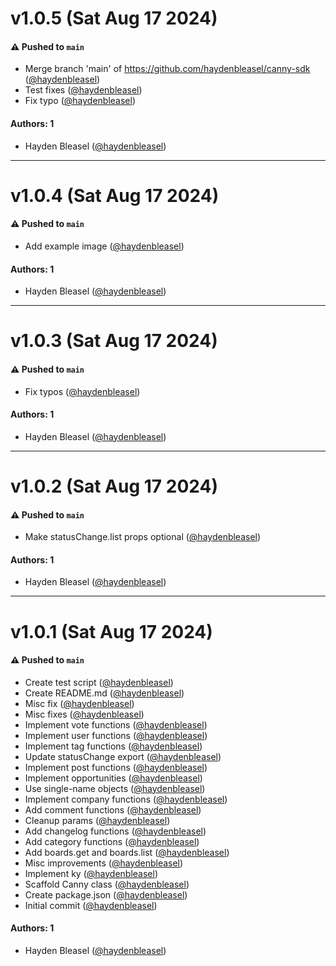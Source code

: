 # v1.0.5 (Sat Aug 17 2024)

#### ⚠️ Pushed to `main`

- Merge branch 'main' of https://github.com/haydenbleasel/canny-sdk ([@haydenbleasel](https://github.com/haydenbleasel))
- Test fixes ([@haydenbleasel](https://github.com/haydenbleasel))
- Fix typo ([@haydenbleasel](https://github.com/haydenbleasel))

#### Authors: 1

- Hayden Bleasel ([@haydenbleasel](https://github.com/haydenbleasel))

---

# v1.0.4 (Sat Aug 17 2024)

#### ⚠️ Pushed to `main`

- Add example image ([@haydenbleasel](https://github.com/haydenbleasel))

#### Authors: 1

- Hayden Bleasel ([@haydenbleasel](https://github.com/haydenbleasel))

---

# v1.0.3 (Sat Aug 17 2024)

#### ⚠️ Pushed to `main`

- Fix typos ([@haydenbleasel](https://github.com/haydenbleasel))

#### Authors: 1

- Hayden Bleasel ([@haydenbleasel](https://github.com/haydenbleasel))

---

# v1.0.2 (Sat Aug 17 2024)

#### ⚠️ Pushed to `main`

- Make statusChange.list props optional ([@haydenbleasel](https://github.com/haydenbleasel))

#### Authors: 1

- Hayden Bleasel ([@haydenbleasel](https://github.com/haydenbleasel))

---

# v1.0.1 (Sat Aug 17 2024)

#### ⚠️ Pushed to `main`

- Create test script ([@haydenbleasel](https://github.com/haydenbleasel))
- Create README.md ([@haydenbleasel](https://github.com/haydenbleasel))
- Misc fix ([@haydenbleasel](https://github.com/haydenbleasel))
- Misc fixes ([@haydenbleasel](https://github.com/haydenbleasel))
- Implement vote functions ([@haydenbleasel](https://github.com/haydenbleasel))
- Implement user functions ([@haydenbleasel](https://github.com/haydenbleasel))
- Implement tag functions ([@haydenbleasel](https://github.com/haydenbleasel))
- Update statusChange export ([@haydenbleasel](https://github.com/haydenbleasel))
- Implement post functions ([@haydenbleasel](https://github.com/haydenbleasel))
- Implement opportunities ([@haydenbleasel](https://github.com/haydenbleasel))
- Use single-name objects ([@haydenbleasel](https://github.com/haydenbleasel))
- Implement company functions ([@haydenbleasel](https://github.com/haydenbleasel))
- Add comment functions ([@haydenbleasel](https://github.com/haydenbleasel))
- Cleanup params ([@haydenbleasel](https://github.com/haydenbleasel))
- Add changelog functions ([@haydenbleasel](https://github.com/haydenbleasel))
- Add category functions ([@haydenbleasel](https://github.com/haydenbleasel))
- Add boards.get and boards.list ([@haydenbleasel](https://github.com/haydenbleasel))
- Misc improvements ([@haydenbleasel](https://github.com/haydenbleasel))
- Implement ky ([@haydenbleasel](https://github.com/haydenbleasel))
- Scaffold Canny class ([@haydenbleasel](https://github.com/haydenbleasel))
- Create package.json ([@haydenbleasel](https://github.com/haydenbleasel))
- Initial commit ([@haydenbleasel](https://github.com/haydenbleasel))

#### Authors: 1

- Hayden Bleasel ([@haydenbleasel](https://github.com/haydenbleasel))
